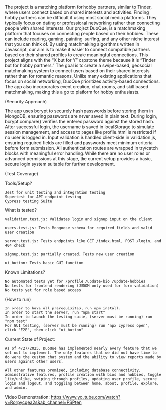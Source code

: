 The project is a matching platform for hobby partners, similar to Tinder, where users connect based on shared interests and activities.
Finding hobby partners can be difficult if using most social media platforms. They typically focus on dating or professional networking rather than connecting people with shared interests. Our project DuoQue, is a matchmaking platform that focuses on connecting people based on their hobbies. These can include reading, gaming, painting, surfing, and any other niche interest that you can think of. By using matchmaking algorithms written in Javascript, our aim is to make it easier to connect compatible partners based on their shared profiles to create meaningful connections. 
This project aligns with the “X but for Y” capstone theme because it is “Tinder but for hobby partners.” The goal is to create a swipe-based, geosocial matchmaking system to connect users based on their shared interests rather than for romantic reasons. 
Unlike many existing applications that focus on social networking, DuoQue prioritizes activity-based connections. The app also incorporates event creation, chat rooms, and skill based matchmaking, making this a go to platform for hobby enthusiasts.

(Security Approach)

The app uses bcrypt to securely hash passwords before storing them in MongoDB, ensuring passwords are never saved in plain text. During login, bcrypt.compare() verifies the entered password against the stored hash. After successful login, the username is saved in localStorage to simulate session management, and access to pages like profile.html is restricted if no user is logged in. Input validation is handled client-side in validation.js, ensuring required fields are filled and passwords meet minimum criteria before form submission. All authentication routes are wrapped in try/catch blocks with meaningful error handling. While there are no user roles or advanced permissions at this stage, the current setup provides a basic, secure login system suitable for further development.

(Test Coverage)

Tools/Setup?

	Jest for unit testing and integration testing
	Supertest for API endpoint testing
 	Cypress testing Suite

What is tested?

	validation.test.js: Validates login and signup input on the client

	users.test.js: Tests Mongoose schema for required fields and valid user creation
 
	server.test.js: Tests endpoints like GET /index.html, POST /login, and 404 check

	signup.test.js: partially created, Tests new user creation

	ui_button: Tests basic GUI function

Known Limitations?

	No automated tests yet for /profile /update-bio /update-hobbies
	No tests for frontend rendering (JSDOM only used for form validation)
	No tests yet for role based access
 
(How to run)

	In order to have all prerequisites, run npm install.
	In order to start the server, run "npm start"
	In order to launch the testing suite, (server must be running) run "npm test"
 	For GUI testing, (server must be running) run "npx cypress open", click "E2E", then click "ui_button"

Current State of Project:

	As of 4/27/2025, DuoQue has implemented nearly every feature that we set out to implement. The only features that we did not have time to do were the custom chat system and the ability to view reports made by users against other users.

	All other features promised, including database connectivity, adminstrative features, profile creation with bios and hobbies, toggle like/unlike, swiping through profiles, updating user profile, secure login and logout, and toggling between home, about, profile, explore, and admin.

Video Demonstration:
https://www.youtube.com/watch?v=Rorpycgea2s&ab_channel=PSPten
 

